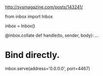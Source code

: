 http://sysmagazine.com/posts/143241/

from inbox import Inbox

inbox = Inbox()

@inbox.collate
def handle(to, sender, body):
...

# Bind directly.
inbox.serve(address='0.0.0.0', port=4467)
